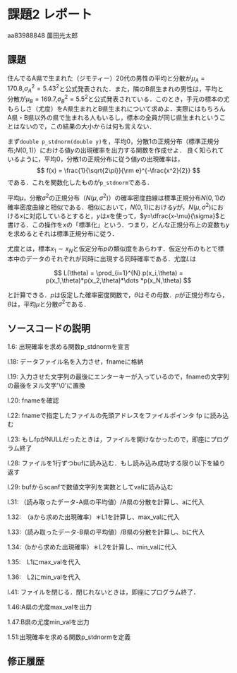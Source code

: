 # 課題2 レポート

aa83988848 薗田光太郎

## 課題

住んでるA県で生まれた（ジモティー）20代の男性の平均と分散が$\mu_{A}=170.8$,$\sigma^2_{A}={5.43}^2$と公式発表された．また，隣のB県生まれの男性は，平均と分散が$\mu_{B}=169.7$,$\sigma^2_{B}={5.5}^2$と公式発表されている．このとき，手元の標本の尤もらしさ（尤度）をA県生まれとB県生まれについて求めよ．実際にはもちろんA県・B県以外の県で生まれる人もいるし，標本の全員が同じ県生まれということはないので，この結果の大小からは何も言えない．
   
まず`double p_stdnorm(double y)`を，平均0，分散1の正規分布（標準正規分布;$N(0,1)$）における値$y$の出現確率を出力する関数を作成せよ．
良く知られているように，平均0，分散1の正規分布に従う値$y$の出現確率は，
$$
  f(x) = \frac{1}{\sqrt{2\pi}}{\rm e}^{-\frac{x^2}{2}}
$$
である．これを関数化したものが`p_stdnorm`である．

平均$\mu$，分散$\sigma^2$の正規分布（$N(\mu,\sigma^2)$）の確率密度曲線は標準正規分布$N(0,1)$の確率密度曲線と相似である．相似において，$N(0,1)$における$y$が，$N(\mu,\sigma^2)$における$x$に対応しているとすると，$y$は$x$を使って，$y=\dfrac{x-\mu}{\sigma}$と書ける．この操作を$x$の「標準化」という．つまり，どんな正規分布上の変数も$y$を求めるとそれは標準正規分布に従う．

尤度とは，標本$x_1\sim x_N$と仮定分布$p$の類似度をあらわす．仮定分布のもとで標本中のデータのそれぞれが同時に出現する同時確率である．尤度$L$は

$$
L(\theta) = \prod_{i=1}^{N} p(x_i,\theta) = p(x_1,\theta)*p(x_2,\theta)*\dots *p(x_N,\theta)
$$

と計算できる．$p$は仮定した確率密度関数で，$\theta$はその母数．$p$が正規分布なら，$\theta$は，平均$\mu$と分散$\sigma^2$である．

## ソースコードの説明

1.6: 出現確率を求める関数p_stdnormを宣言

l.18: データファイル名を入力させ，fnameに格納

l.19: 入力させた文字列の最後にエンターキーが入っているので，fnameの文字列の最後をヌル文字'\0'に置換

l.20: fnameを確認

l.22: fnameで指定したファイルの先頭アドレスをファイルポインタ fp に読み込む

l.23: もしfpがNULLだったときは，ファイルを開けなかったので，即座にプログラム終了

l.28: ファイルを1行ずつbufに読み込む．もし読み込み成功する限り以下を繰り返す

l.29: bufからscanfで数値文字列を実数としてvalに読み込む

l.31: （読み取ったデータ-A県の平均値）/A県の分散を計算し、aに代入

1.32:　（aから求めた出現確率）＊L1を計算し、max_valに代入

1.33:（読み取ったデータ-B県の平均値）/B県の分散を計算し、bに代入

1.34:（bから求めた出現確率）＊L2を計算し、min_valに代入

1.35:　L1にmax_valを代入

1.36:　L2にmin_valを代入

l.41: ファイルを閉じる．閉じれないときは，即座にプログラム終了．

1.46:A県の尤度max_valを出力

1.47:B県の尤度min_valを出力

1.51:出現確率を求める関数p_stdnormを定義
## 修正履歴

